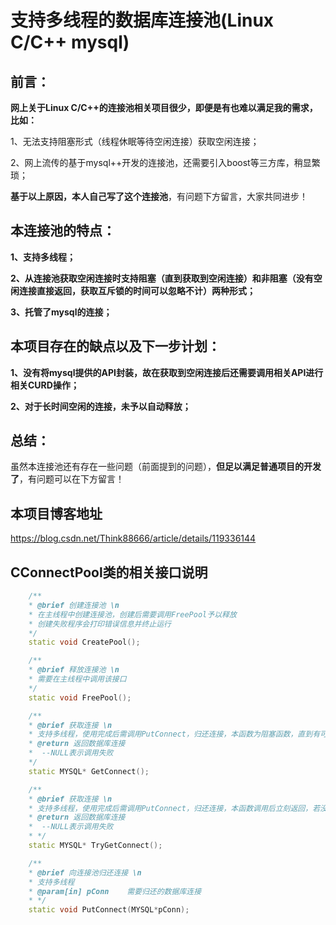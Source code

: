 # 支持多线程的数据库连接池(Linux C/C++ mysql)
## 前言：
**网上关于Linux C/C++的连接池相关项目很少，即便是有也难以满足我的需求，比如：**

1、无法支持阻塞形式（线程休眠等待空闲连接）获取空闲连接；

2、网上流传的基于mysql++开发的连接池，还需要引入boost等三方库，稍显繁琐；

**基于以上原因，本人自己写了这个连接池**，有问题下方留言，大家共同进步！


## 本连接池的特点：
**1、支持多线程；**

**2、从连接池获取空闲连接时支持阻塞（直到获取到空闲连接）和非阻塞（没有空闲连接直接返回，获取互斥锁的时间可以忽略不计）两种形式；**

**3、托管了mysql的连接；**

## 本项目存在的缺点以及下一步计划：
**1、没有将mysql提供的API封装，故在获取到空闲连接后还需要调用相关API进行相关CURD操作；**

**2、对于长时间空闲的连接，未予以自动释放；**


## 总结：
虽然本连接池还有存在一些问题（前面提到的问题），**但足以满足普通项目的开发了**，有问题可以在下方留言！



## 本项目博客地址
https://blog.csdn.net/Think88666/article/details/119336144


## CConnectPool类的相关接口说明

```C++
    /**
    * @brief 创建连接池 \n
    * 在主线程中创建连接池，创建后需要调用FreePool予以释放
    * 创建失败程序会打印错误信息并终止运行
    */
    static void CreatePool();

    /**
    * @brief 释放连接池 \n
    * 需要在主线程中调用该接口
    */
    static void FreePool();

    /**
    * @brief 获取连接 \n
    * 支持多线程，使用完成后需调用PutConnect，归还连接，本函数为阻塞函数，直到有可用连接才调用返回
    * @return 返回数据库连接
    *  --NULL表示调用失败
    */
    static MYSQL* GetConnect();

    /**
    * @brief 获取连接 \n
    * 支持多线程，使用完成后需调用PutConnect，归还连接，本函数调用后立刻返回，若没有空闲连接则返回NULL
    * @return 返回数据库连接
    *  --NULL表示调用失败
    * */
    static MYSQL* TryGetConnect();

    /**
    * @brief 向连接池归还连接 \n
    * 支持多线程
    * @param[in] pConn    需要归还的数据库连接
    * */
    static void PutConnect(MYSQL*pConn);
```
  
